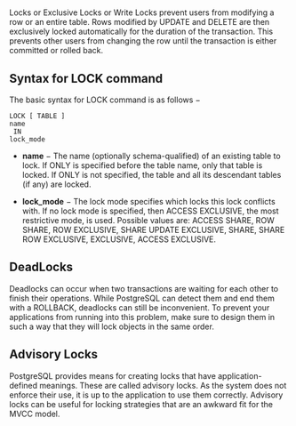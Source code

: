 #
Locks or Exclusive Locks or Write Locks prevent users from modifying a row or an entire table. Rows modified by UPDATE and DELETE are then exclusively locked automatically for the duration of the transaction. This prevents other users from changing the row until the transaction is either committed or rolled back.
## Syntax for LOCK command
The basic syntax for LOCK command is as follows −
```
LOCK [ TABLE ]
name
 IN
lock_mode
```
* **name** − The name (optionally schema-qualified) of an existing table to lock. If ONLY is specified before the table name, only that table is locked. If ONLY is not specified, the table and all its descendant tables (if any) are locked.

* **lock_mode** − The lock mode specifies which locks this lock conflicts with. If no lock mode is specified, then ACCESS EXCLUSIVE, the most restrictive mode, is used. Possible values are: ACCESS SHARE, ROW SHARE, ROW EXCLUSIVE, SHARE UPDATE EXCLUSIVE, SHARE, SHARE ROW EXCLUSIVE, EXCLUSIVE, ACCESS EXCLUSIVE.

## DeadLocks
Deadlocks can occur when two transactions are waiting for each other to finish their operations. While PostgreSQL can detect them and end them with a ROLLBACK, deadlocks can still be inconvenient. To prevent your applications from running into this problem, make sure to design them in such a way that they will lock objects in the same order.

## Advisory Locks
PostgreSQL provides means for creating locks that have application-defined meanings. These are called advisory locks. As the system does not enforce their use, it is up to the application to use them correctly. Advisory locks can be useful for locking strategies that are an awkward fit for the MVCC model.


